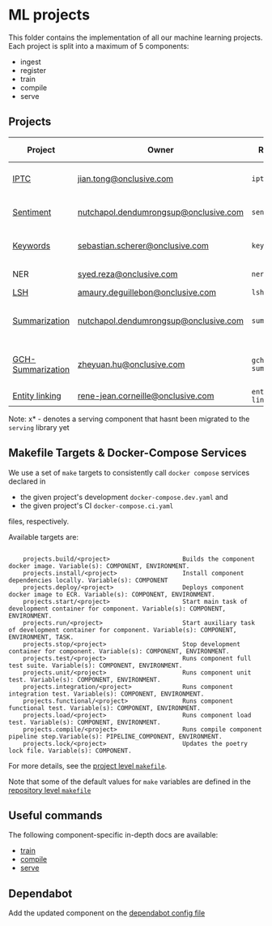 # ML projects

This folder contains the implementation of all our machine learning projects. Each project is split
 into a maximum of 5 components:

- ingest
- register
- train
- compile
- serve

## Projects


| Project                                                                                               |    Owner                                   | Reference          | Description                                 | Data Type | Prepare | Train | Compile | Serve |
| ----------------------------------------------------------------------------------------------------- | ------------------------------------------ | ------------------ | ------------------------------------------- | --------- | ------- | ----- | ------- | ----- |
| [IPTC](https://onclusive.atlassian.net/wiki/spaces/ML/pages/3192815811/IPTC)                          | <jian.tong@onclusive.com>                  | `iptc`             | Document topic classification               | Text      |         |   x   |         |       |
| [Sentiment](https://onclusive.atlassian.net/wiki/spaces/ML/pages/3192815818/Sentiment)                | <nutchapol.dendumrongsup@onclusive.com>    | `sentiment`        | Document Sentiment classification           | Text      |         |   x   |    x    |   x   |
| [Keywords](https://onclusive.atlassian.net/wiki/spaces/ML/pages/3208904707/Keybert)                   | <sebastian.scherer@onclusive.com>          | `keywords`         | Keyword extractions from text               | Text      |         |   x   |    x    |   x   |
| NER              | <syed.reza@onclusive.com>                  | `ner`              | Named Entity Recognition                    | Text      |         |   x   |    x    |   x   |
| [LSH](https://onclusive.atlassian.net/wiki/spaces/ML/pages/3357573656/Syndicate+Detection)            | <amaury.deguillebon@onclusive.com>         | `lsh`              | LSH                                         | Text      |         |  n/a  |   n/a   |   x   |
| [Summarization](https://onclusive.atlassian.net/wiki/spaces/ML/pages/3192652415/Summarization)        | <nutchapol.dendumrongsup@onclusive.com>    | `summarization`    | Summarization for Analyst with OpenAI's GPT | Text      |         |       |         |   x*  |
| [GCH-Summarization](https://onclusive.atlassian.net/wiki/spaces/ML/pages/3192652415/Summarization)    | <zheyuan.hu@onclusive.com>                 | `gch-summarization`| Summarization for GCH with Pretrained Models| Text      |         |   x   |         |       |
| [Entity linking](https://onclusive.atlassian.net/wiki/spaces/ML/pages/3192815790/Entity+Linking)      | <rene-jean.corneille@onclusive.com>        | `entity-linking`   | Entity linking                              | Text      |         |       |         |   x   |

Note: x* - denotes a serving component that hasnt been migrated to the `serving` library yet

## Makefile Targets & Docker-Compose Services

We use a set of `make` targets to consistently call `docker compose` services declared in
- the given project's development `docker-compose.dev.yaml` and
- the given project's CI `docker-compose.ci.yaml`

files, respectively.

Available targets are:

```text

    projects.build/<project>                    Builds the component docker image. Variable(s): COMPONENT, ENVIRONMENT.
    projects.install/<project>                  Install component dependencies locally. Variable(s): COMPONENT
    projects.deploy/<project>                   Deploys component docker image to ECR. Variable(s): COMPONENT, ENVIRONMENT.
    projects.start/<project>                    Start main task of development container for component. Variable(s): COMPONENT, ENVIRONMENT.
    projects.run/<project>                      Start auxiliary task of development container for component. Variable(s): COMPONENT, ENVIRONMENT, TASK.
    projects.stop/<project>                     Stop development container for component. Variable(s): COMPONENT, ENVIRONMENT.
    projects.test/<project>                     Runs component full test suite. Variable(s): COMPONENT, ENVIRONMENT.
    projects.unit/<project>                     Runs component unit test. Variable(s): COMPONENT, ENVIRONMENT.
    projects.integration/<project>              Runs component integration test. Variable(s): COMPONENT, ENVIRONMENT.
    projects.functional/<project>               Runs component functional test. Variable(s): COMPONENT, ENVIRONMENT.
    projects.load/<project>                     Runs component load test. Variable(s): COMPONENT, ENVIRONMENT.
    projects.compile/<project>                  Runs compile component pipeline step.Variable(s): PIPELINE_COMPONENT, ENVIRONMENT.
    projects.lock/<project>                     Updates the poetry lock file. Variable(s): COMPONENT.

```

For more details, see the [project level `makefile`](./makefile.mk).

Note that some of the default values for `make` variables are defined in the
[repository level `makefile`](../Makefile)

## Useful commands

The following component-specific in-depth docs are available:
- [train](./docs/01_train.md)
- [compile](./docs/02_compile.md)
- [serve](./docs/03_serve.md)

## Dependabot

Add the updated component on the [dependabot config file](./../.github/dependabot.yaml)
